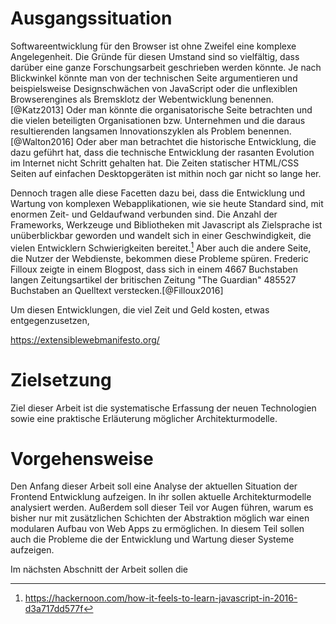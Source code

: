# Ausgangssituation

Softwareentwicklung für den Browser ist ohne Zweifel eine komplexe Angelegenheit. Die Gründe für diesen Umstand sind so vielfältig, dass darüber eine ganze Forschungsarbeit geschrieben werden könnte. Je nach Blickwinkel könnte man von der technischen Seite argumentieren und beispielsweise Designschwächen von JavaScript oder die unflexiblen Browserengines als Bremsklotz der Webentwicklung benennen.[@Katz2013] Oder man könnte die organisatorische Seite betrachten und die vielen beteiligten Organisationen bzw. Unternehmen und die daraus resultierenden langsamen Innovationszyklen als Problem benennen.[@Walton2016] Oder aber man betrachtet die historische Entwicklung, die dazu geführt hat, dass die technische Entwicklung der rasanten Evolution im Internet nicht Schritt gehalten hat. Die Zeiten statischer HTML/CSS Seiten auf einfachen Desktopgeräten ist mithin noch gar nicht so lange her.

Dennoch tragen alle diese Facetten dazu bei, dass die Entwicklung und Wartung von komplexen Webapplikationen, wie sie heute Standard sind, mit enormen Zeit- und Geldaufwand verbunden sind. Die Anzahl der Frameworks, Werkzeuge und Bibliotheken mit Javascript als Zielsprache ist unüberblickbar geworden und wandelt sich in einer Geschwindigkeit, die vielen Entwicklern Schwierigkeiten bereitet.[^fn1] Aber auch die andere Seite, die Nutzer der Webdienste, bekommen diese Probleme spüren. Frederic Filloux zeigte in einem Blogpost, dass sich in einem 4667 Buchstaben langen Zeitungsartikel der britischen Zeitung "The Guardian" 485527 Buchstaben an Quelltext verstecken.[@Filloux2016]

Um diesen Entwicklungen, die viel Zeit und Geld kosten, etwas entgegenzusetzen, 

https://extensiblewebmanifesto.org/

# Zielsetzung

Ziel dieser Arbeit ist die systematische Erfassung der neuen Technologien sowie eine praktische Erläuterung möglicher Architekturmodelle.



# Vorgehensweise

Den Anfang dieser Arbeit soll eine Analyse der aktuellen Situation der Frontend Entwicklung aufzeigen. In ihr sollen aktuelle Architekturmodelle analysiert werden. Außerdem soll dieser Teil vor Augen führen, warum es bisher nur mit zusätzlichen Schichten der Abstraktion möglich war einen modularen Aufbau von Web Apps zu ermöglichen. In diesem Teil sollen auch die Probleme die der Entwicklung und Wartung dieser Systeme aufzeigen.

Im nächsten Abschnitt der Arbeit sollen die  

[^fn1]: https://hackernoon.com/how-it-feels-to-learn-javascript-in-2016-d3a717dd577f

